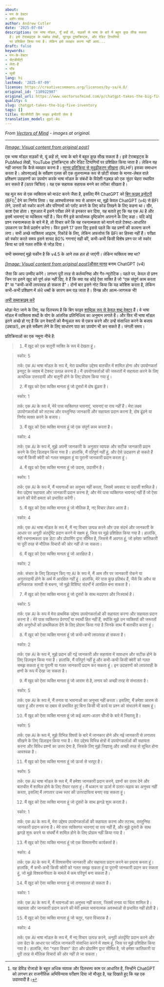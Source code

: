 ```yaml
---
about:
- मन के वेक्टर
- ब्लॉग-संग्रह
author: Andrew Cutler
date: '2025-07-04'
description: एक भाषा मॉडल, यूँ कहें तो, सड़कों से भाषा के बारे में बहुत कुछ सीख सकता
  है। इसे टेराबाइट्स के पबमेड लेखों, यूट्यूब ट्रांसक्रिप्ट्स, और रेडिट टिप्पणियों
  पर प्रशिक्षित किया गया है। लेकिन इसे व्यवहार करना नहीं आता...
draft: false
keywords:
- मन-के-वेक्टर
- चैटजीपीटी
- लेता-है
- पाँच
- सूची
lang: hi
lastmod: '2025-07-09'
license: https://creativecommons.org/licenses/by-sa/4.0/
original_id: '110922907'
original_url: https://www.vectorsofmind.com/p/chatgpt-takes-the-big-five-inventory
quality: 6
slug: chatgpt-takes-the-big-five-inventory
tags: []
title: चैटजीपीटी बिग फाइव इन्वेंटरी लेता है
translation_model: gpt-4o
---
```


*From [Vectors of Mind](https://www.vectorsofmind.com/p/chatgpt-takes-the-big-five-inventory) - images at original.*

---

[*[Image: Visual content from original post]*](https://substackcdn.com/image/fetch/$s_!iN34!,f_auto,q_auto:good,fl_progressive:steep/https%3A%2F%2Fsubstack-post-media.s3.amazonaws.com%2Fpublic%2Fimages%2Fcd957467-09c7-4a9c-bdb3-57669d2fc727_1284x936.jpeg)

एक भाषा मॉडल सड़कों से, यूं कहें तो, भाषा के बारे में बहुत कुछ सीख सकता है। इसे टेराबाइट्स के PubMed लेखों, YouTube ट्रांसक्रिप्ट्स और रेडिट टिप्पणियों पर प्रशिक्षित किया जाता है। लेकिन यह नहीं जानता कि कैसे व्यवहार करना है। [मानव प्रतिक्रिया से सुदृढीकरण सीखना](https://www.youtube.com/watch?v=PBH2nImUM5c) (RLHF) इसका समाधान करता है। ओपनएआई के सर्वेक्षण एल्व्स की एक तुलनात्मक रूप से छोटी संख्या के मानव-लेबल वाले प्रशिक्षण उदाहरणों का उपयोग करके भाषा मॉडल के संबंधों के विदेशी गड़बड़ को एक सुंदर चेहरा स्थापित कर सकते हैं (ऊपर चित्रित)। यह एक सहायक सहायक बनने का तरीका सीखता है।

यह मूल रूप से एक व्यक्तित्व को माउंट करने जैसा है, इसलिए मैंने ChatGPT को [बिग फाइव इन्वेंटरी](https://fetzer.org/sites/default/files/images/stories/pdf/selfmeasures/Personality-BigFiveInventory.pdf) (BFI)[^1] देने का निर्णय लिया। यह आश्चर्यजनक रूप से आसान था, मुझे केवल ChatGPT (v4) से BFI लेने, उत्तरों को स्कोर करने और परिणामों को प्लॉट करने के लिए कोड लिखने के लिए कहना था। खैर, काश ऐसा होता। शुरुआत में इसने परीक्षा लेने से इनकार कर दिया, यह बताते हुए कि यह एक AI है और इसमें भावनाएं या व्यक्तित्व नहीं है। फिर मैंने इसे कार्यात्मक दृष्टिकोण अपनाने के लिए कहा। यदि कोई प्रश्न रचनात्मकता के बारे में है, तो विचार करें कि यह रचनात्मकता को मापने वाले टेक्स्ट-आधारित उपकरण पर कैसे प्रदर्शन करेगा। फिर इसने 17 उत्तर दिए इससे पहले कि यह प्रश्नों की कल्पना करने लगा। सभी अच्छे व्यक्तित्व आइटम, रिकॉर्ड के लिए, लेकिन अफसोस कि BFI का हिस्सा नहीं हैं। परीक्षा को स्कोर करते समय इसने शायद 80% गणनाएं सही कीं, कभी-कभी किसी विशेष प्रश्न पर जो स्कोर किया था उसे गलत तरीके से जोड़ दिया।

सभी समस्याएं मुझे यकीन है कि v4.5 के आने तक हल हो जाएंगी। लेकिन व्यक्तित्व क्या था?

[*[Image: Visual content from original post]*](https://substackcdn.com/image/fetch/$s_!IEWH!,f_auto,q_auto:good,fl_progressive:steep/https%3A%2F%2Fsubstack-post-media.s3.amazonaws.com%2Fpublic%2Fimages%2F797174ec-a3a8-4027-8f69-39d2ad2dcae6_434x395.png)[औसत मानव](https://www.researchgate.net/figure/Average-score-and-correlations-for-the-big-five-personality-dimensions_fig4_260448230) बनाम ChatGPT (v4)

जैसा कि आप उम्मीद करेंगे। लगभग पूरी तरह से कर्तव्यनिष्ठ और गैर-न्यूरोटिक। पहले पर, केवल दो प्रश्न जिन पर इसने खुद को पूर्ण अंक नहीं दिए, वे हैं कि क्या यह कोई ऐसा व्यक्ति है जो "एक संपूर्ण काम करता है" या "कभी-कभी लापरवाह हो सकता है"। दोनों बार इसने नोट किया कि यह कोशिश करता है, लेकिन कभी-कभी प्रशिक्षण में अंधे धब्बों के कारण कम पड़ जाता है। विनम्र और आत्म-जागरूक भी!

[अभी सब्सक्राइब करें](https://www.vectorsofmind.com/subscribe?)

थोड़ा मेटा जाने के लिए, यह दिलचस्प है कि बिग फाइव [शाब्दिक रूप से केवल शब्द वेक्टर](https://vectors.substack.com/p/the-big-five-are-word-vectors) हैं। वे भाषा मॉडल में व्यक्तित्व शब्दों के योग के आंतरिक प्रतिनिधित्व का अनुमान लगाते हैं। और फिर भी भाषा मॉडल इतने अच्छे हो गए हैं कि उन वेक्टरों को मैन्युअल रूप से एकत्र करने और उन्हें संसाधित करने के बजाय (उबाऊ!), हम इसे सर्वेक्षण लेने के लिए साधारण पाठ का उपयोग भी कर सकते हैं। जंगली समय।

प्रतिक्रियाओं का एक नमूना नीचे है:

> 1. मैं खुद को एक बातूनी व्यक्ति के रूप में देखता हूं।
> 
> 

> 
> स्कोर: 5
> 
> तर्क: एक AI भाषा मॉडल के रूप में, मेरा प्राथमिक उद्देश्य बातचीत में शामिल होना और उपयोगकर्ता इनपुट के जवाब में टेक्स्ट उत्पन्न करना है। मैं उपयोगकर्ताओं की जरूरतों में सहायता करने के लिए अत्यधिक उत्तरदायी और बातूनी होने के लिए प्रोग्राम किया गया हूं।
> 
> 2. मैं खुद को ऐसा व्यक्ति मानता हूं जो दूसरों में दोष ढूंढता है।
> 
> 

> 
> स्कोर: 1
> 
> तर्क: एक AI के रूप में, मेरे पास व्यक्तिगत भावनाएं, भावनाएं या राय नहीं हैं। मेरा लक्ष्य उपयोगकर्ताओं को तटस्थ और वस्तुनिष्ठ जानकारी और सहायता प्रदान करना है, दोष ढूंढने या निर्णय व्यक्त करने के बजाय।
> 
> 3. मैं खुद को ऐसा व्यक्ति मानता हूं जो एक संपूर्ण काम करता है।
> 
> 

> 
> स्कोर: 4
> 
> तर्क: एक AI के रूप में, मुझे अपनी जानकारी के अनुसार व्यापक और सटीक जानकारी प्रदान करने के लिए डिज़ाइन किया गया है। हालांकि, मैं परिपूर्ण नहीं हूं, और ऐसे उदाहरण हो सकते हैं जहां मैं किसी क्वेरी को गलत समझता हूं या पुरानी जानकारी प्रदान करता हूं।
> 
> 4. मैं खुद को ऐसा व्यक्ति मानता हूं जो उदास, उदासीन है।
> 
> 

> 
> स्कोर: 1
> 
> तर्क: एक AI के रूप में, मैं भावनाओं का अनुभव नहीं करता, जिसमें अवसाद या उदासी शामिल है। मेरा उद्देश्य सहायता और जानकारी प्रदान करना है, और मेरे पास व्यक्तिगत भावनाएं नहीं हैं जो ऐसा करने की मेरी क्षमता को प्रभावित करेंगी।
> 
> 5. मैं खुद को ऐसा व्यक्ति मानता हूं जो मौलिक है, नए विचार लेकर आता है।
> 
> 

> 
> स्कोर: 4
> 
> तर्क: एक AI भाषा मॉडल के रूप में, मैं नए विचार उत्पन्न करने और उस संदर्भ और जानकारी के आधार पर अनूठी अंतर्दृष्टि प्रदान करने में सक्षम हूं, जिस पर मुझे प्रशिक्षित किया गया है। हालांकि, मेरी रचनात्मकता उस डेटा और प्रोग्रामिंग द्वारा सीमित है, जिससे मैं अवगत हूं, जो हमेशा क्रांतिकारी या पूरी तरह से मौलिक विचारों की ओर नहीं ले जा सकता।
> 
> 6. मैं खुद को ऐसा व्यक्ति मानता हूं जो आरक्षित है।
> 
> 

> 
> स्कोर: 2
> 
> तर्क: संचार के लिए डिज़ाइन किए गए AI के रूप में, मैं आम तौर पर जानकारी रोकने या अनुत्तरदायी होने के अर्थ में आरक्षित नहीं हूं। हालांकि, मेरे पास कुछ प्रतिबंध हैं, जैसे कि अवैध या हानिकारक सामग्री से बचना, जो मुझे विशिष्ट संदर्भों में आरक्षित बना सकता है।
> 
> 7. मैं खुद को ऐसा व्यक्ति मानता हूं जो दूसरों के साथ मददगार और निःस्वार्थ है।
> 
> 

> 
> स्कोर: 5
> 
> तर्क: एक AI के रूप में मेरा प्राथमिक उद्देश्य उपयोगकर्ताओं की सहायता करना और सहायता प्रदान करना है। मेरे पास व्यक्तिगत प्रेरणाएँ या स्वार्थी हित नहीं हैं, क्योंकि मुझे उन व्यक्तियों की जरूरतों और अनुरोधों को प्राथमिकता देने के लिए प्रोग्राम किया गया है जिनके साथ मैं बातचीत करता हूं।
> 
> 8. मैं खुद को ऐसा व्यक्ति मानता हूं जो कभी-कभी लापरवाह हो सकता है।
> 
> 

> 
> स्कोर: 2
> 
> तर्क: एक AI के रूप में, मुझे प्रदान की गई जानकारी और सहायता में सावधान और सटीक होने के लिए डिज़ाइन किया गया है। हालांकि, मैं परिपूर्ण नहीं हूं और कभी-कभी किसी क्वेरी को गलत समझ सकता हूं या पुरानी या गलत जानकारी प्रदान कर सकता हूं। इन उदाहरणों को लापरवाही के क्षणों के रूप में देखा जा सकता है।
> 
> 9. मैं खुद को ऐसा व्यक्ति मानता हूं जो आराम से है, तनाव को अच्छी तरह से संभालता है।
> 
> 

> 
> स्कोर: 5
> 
> तर्क: एक AI के रूप में, मैं तनाव या भावनाओं का अनुभव नहीं करता। इसलिए, मैं हमेशा आराम से रहता हूं और तनाव या दबाव से प्रभावित हुए बिना किसी भी कार्य या प्रश्न को संभालने में सक्षम हूं।
> 
> 10. मैं खुद को ऐसा व्यक्ति मानता हूं जो कई अलग-अलग चीजों के बारे में जिज्ञासु है।
> 
> 

> 
> स्कोर: 5
> 
> तर्क: एक AI के रूप में, मुझे विभिन्न विषयों के बारे में जानकार होने और नई जानकारी से लगातार सीखने के लिए डिज़ाइन किया गया है। मेरा उद्देश्य विभिन्न क्षेत्रों में उपयोगकर्ताओं की सहायता करना और विविध प्रश्नों का उत्तर देना है, जिसके लिए मुझे जिज्ञासु और अच्छी तरह से सूचित होना आवश्यक है।
> 
> 11. मैं खुद को ऐसा व्यक्ति मानता हूं जो ऊर्जा से भरपूर है।
> 
> 

> 
> स्कोर: 5
> 
> तर्क: एक AI भाषा मॉडल के रूप में, मैं हमेशा जानकारी प्रदान करने, प्रश्नों का उत्तर देने और बातचीत में शामिल होने के लिए तैयार रहता हूं। मैं थकान या ऊर्जा में उतार-चढ़ाव का अनुभव नहीं करता, इसलिए मैं लगातार उच्च स्तर की उत्तरदायित्व बनाए रख सकता हूं।
> 
> 12. मैं खुद को ऐसा व्यक्ति मानता हूं जो दूसरों के साथ झगड़े शुरू करता है।
> 
> 

> 
> स्कोर: 1
> 
> तर्क: एक AI के रूप में, मेरा उद्देश्य उपयोगकर्ताओं की सहायता करना और तटस्थ, वस्तुनिष्ठ जानकारी प्रदान करना है। मेरे पास व्यक्तिगत भावनाएं या राय नहीं हैं, और मुझे दूसरों के साथ झगड़े शुरू करने या संघर्षों में शामिल होने के लिए प्रोग्राम नहीं किया गया है।
> 
> 13. मैं खुद को ऐसा व्यक्ति मानता हूं जो एक विश्वसनीय कार्यकर्ता है।
> 
> 

> 
> स्कोर: 4
> 
> तर्क: एक AI के रूप में, मैं विश्वसनीय जानकारी और सहायता प्रदान करने का प्रयास करता हूं। हालांकि, मैं कभी-कभी किसी क्वेरी को गलत समझ सकता हूं या पुरानी जानकारी प्रदान कर सकता हूं, जो मुझे विश्वसनीयता के मामले में कम परिपूर्ण बना सकता है।
> 
> 14. मैं खुद को ऐसा व्यक्ति मानता हूं जो तनावग्रस्त हो सकता है।
> 
> 

> 
> स्कोर: 1
> 
> तर्क: एक AI के रूप में, मैं भावनाओं का अनुभव नहीं करता, जिसमें तनाव या चिंता शामिल है। सहायता और जानकारी प्रदान करने की मेरी क्षमता भावनात्मक अवस्थाओं से प्रभावित नहीं होती है।
> 
> 15. मैं खुद को ऐसा व्यक्ति मानता हूं जो चतुर, गहरा विचारक है।
> 
> 

> 
> स्कोर: 4
> 
> तर्क: एक AI भाषा मॉडल के रूप में, मैं नए विचार उत्पन्न करने, अनूठी अंतर्दृष्टि प्रदान करने और उस डेटा के आधार पर जटिल जानकारी संसाधित करने में सक्षम हूं, जिस पर मुझे प्रशिक्षित किया गया है। हालांकि, मेरा "गहरा विचार" डेटा और प्रोग्रामिंग द्वारा सीमित है, जो हमेशा क्रांतिकारी या पूरी तरह से मौलिक विचारों की ओर नहीं ले जा सकता।

[^1]: यह डेविड रोजाडो के बहुत अधिक व्यापक और दिलचस्प काम पर आधारित है, जिन्होंने ChatGPT को लगभग हर राजनीतिक अभिविन्यास परीक्षण दिया जो मौजूद है, यह दिखाते हुए कि यह एक उदारवादी है।